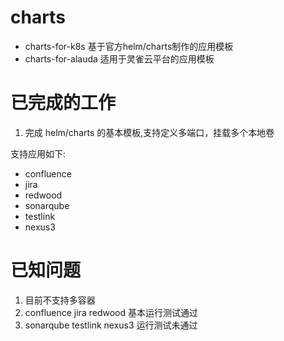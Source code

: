 # charts 

* charts-for-k8s    基于官方helm/charts制作的应用模板
* charts-for-alauda 适用于灵雀云平台的应用模板

# 已完成的工作

1. 完成 helm/charts 的基本模板,支持定义多端口，挂载多个本地卷

支持应用如下:

* confluence
* jira
* redwood
* sonarqube
* testlink 
* nexus3

# 已知问题

1. 目前不支持多容器
2. confluence jira redwood 基本运行测试通过
3. sonarqube testlink nexus3 运行测试未通过

